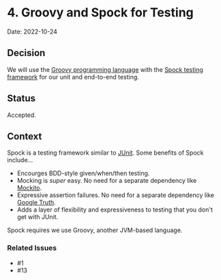 # 4. Groovy and Spock for Testing

Date: 2022-10-24

## Decision

We will use the [Groovy programming language](http://groovy-lang.org) with the
[Spock testing framework](https://spockframework.org) for our unit and end-to-end testing.

## Status

Accepted.

## Context

Spock is a testing framework similar to [JUnit](https://junit.org/junit5/).  Some benefits of Spock include...
- Encourges BDD-style given/when/then testing.
- Mocking is _super_ easy.  No need for a separate dependency like [Mockito](https://site.mockito.org).
- Expressive assertion failures.  No need for a separate dependency like [Google Truth](https://truth.dev).
- Adds a layer of flexibility and expressiveness to testing that you don't get with JUnit.

Spock requires we use Groovy, another JVM-based language.

### Related Issues

- #1
- #13
